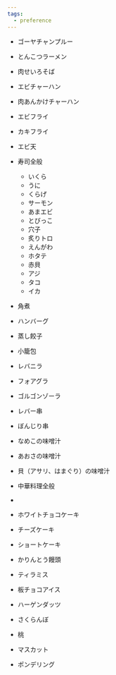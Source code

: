 ```yaml
---
tags:
  - preference
---
```

- ゴーヤチャンプルー
- とんこつラーメン
- 肉せいろそば
- エビチャーハン
- 肉あんかけチャーハン
- エビフライ
- カキフライ
- エビ天
- 寿司全般
	- いくら
	- うに
	- くらげ
	- サーモン
	- あまエビ
	- とびっこ
	- 穴子
	- 炙りトロ
	- えんがわ
	- ホタテ
	- 赤貝
	- アジ
	- タコ
	- イカ
-  角煮
- ハンバーグ
- 蒸し餃子
- 小籠包
- レバニラ
- フォアグラ
- ゴルゴンゾーラ
- レバー串
- ぼんじり串
- なめこの味噌汁
- あおさの味噌汁
- 貝（アサリ、はまぐり）の味噌汁
- 中華料理全般
- 

- ホワイトチョコケーキ
- チーズケーキ
- ショートケーキ
- かりんとう饅頭
- ティラミス
- 板チョコアイス
- ハーゲンダッツ
- さくらんぼ
- 桃
- マスカット
- ポンデリング
